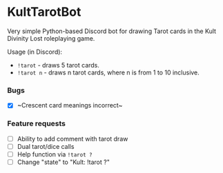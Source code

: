 # KultTarotBot
Very simple Python-based Discord bot for drawing Tarot cards in the Kult Divinity Lost roleplaying game.

Usage (in Discord): 
- `!tarot` - draws 5 tarot cards.
- `!tarot n` - draws n tarot cards, where n is from 1 to 10 inclusive.

### Bugs
- [x] ~Crescent card meanings incorrect~

### Feature requests
- [ ] Ability to add comment with tarot draw
- [ ] Dual tarot/dice calls
- [ ] Help function via `!tarot ?`
- [ ] Change "state" to "Kult: !tarot ?"
